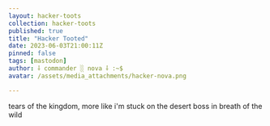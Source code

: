 ```yaml
---
layout: hacker-toots
collection: hacker-toots
published: true
title: "Hacker Tooted"
date: 2023-06-03T21:00:11Z
pinned: false
tags: [mastodon]
author: ⸸ commander ░ nova ⸸ :~$
avatar: /assets/media_attachments/hacker-nova.png

---
```


<p>tears of the kingdom, more like i&#39;m stuck on the desert boss in breath of the wild</p>


